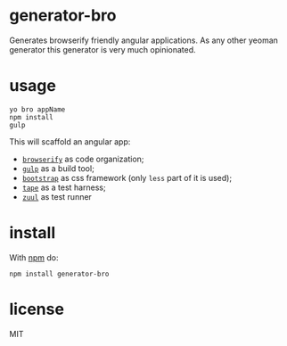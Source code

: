 # generator-bro

Generates browserify friendly angular applications. As any other yeoman generator this generator is very much opinionated. 
# usage

```
yo bro appName
npm install
gulp
```

This will scaffold an angular app:

* [`browserify`](http://browserify.org/) as code organization;
* [`gulp`](http://gulpjs.com/) as a build tool;
* [`bootstrap`](http://getbootstrap.com/) as css framework (only `less` part of it is used);
* [`tape`](https://github.com/substack/tape) as a test harness;
* [`zuul`](https://github.com/defunctzombie/zuul) as test runner

# install

With [npm](https://npmjs.org) do:

```
npm install generator-bro
```

# license

MIT
